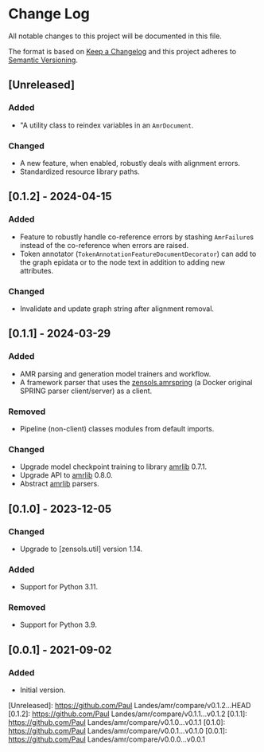 # Change Log
All notable changes to this project will be documented in this file.

The format is based on [Keep a Changelog](http://keepachangelog.com/)
and this project adheres to [Semantic Versioning](http://semver.org/).


## [Unreleased]


### Added
- "A utility class to reindex variables in an `AmrDocument`.

### Changed
- A new feature, when enabled, robustly deals with alignment errors.
- Standardized resource library paths.


## [0.1.2] - 2024-04-15
### Added
- Feature to robustly handle co-reference errors by stashing `AmrFailure`s
  instead of the co-reference when errors are raised.
- Token annotator (`TokenAnnotationFeatureDocumentDecorator`) can add to the
  graph epidata or to the node text in addition to adding new attributes.

### Changed
- Invalidate and update graph string after alignment removal.


## [0.1.1] - 2024-03-29
### Added
- AMR parsing and generation model trainers and workflow.
- A framework parser that uses the [zensols.amrspring] (a Docker original
  SPRING parser client/server) as a client.

### Removed
- Pipeline (non-client) classes modules from default imports.

### Changed
- Upgrade model checkpoint training to library [amrlib] 0.7.1.
- Upgrade API to [amrlib] 0.8.0.
- Abstract [amrlib] parsers.


## [0.1.0] - 2023-12-05
### Changed
- Upgrade to [zensols.util] version 1.14.

### Added
- Support for Python 3.11.

### Removed
- Support for Python 3.9.


## [0.0.1] - 2021-09-02
### Added
- Initial version.


<!-- links -->
[Unreleased]: https://github.com/Paul Landes/amr/compare/v0.1.2...HEAD
[0.1.2]: https://github.com/Paul Landes/amr/compare/v0.1.1...v0.1.2
[0.1.1]: https://github.com/Paul Landes/amr/compare/v0.1.0...v0.1.1
[0.1.0]: https://github.com/Paul Landes/amr/compare/v0.0.1...v0.1.0
[0.0.1]: https://github.com/Paul Landes/amr/compare/v0.0.0...v0.0.1

[amrlib]: https://github.com/bjascob/amrlib
[zensols.amrspring]: https://github.com/plandes/amrspring
